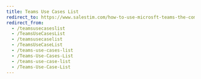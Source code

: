 ```yaml
---
title: Teams Use Cases List
redirect_to: https://www.salestim.com/how-to-use-microsft-teams-the-complete-list-of-30-use-cases/
redirect_from:
  - /teamsusecaseslist
  - /TeamsUseCasesList
  - /teamsusecaselist
  - /TeamsUseCaseList
  - /teams-use-cases-list
  - /Teams-Use-Cases-List
  - /teams-use-case-list
  - /Teams-Use-Case-List
---
```

